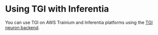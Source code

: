 # Using TGI with Inferentia

You can use TGI on AWS Trainium and Inferentia platforms using the [TGI neuron backend](https://huggingface.co/docs/text-generation-inference/backends/neuron).
